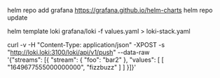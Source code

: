 helm repo add grafana https://grafana.github.io/helm-charts
helm repo update

helm template loki grafana/loki -f values.yaml > loki-stack.yaml

curl -v -H "Content-Type: application/json" -XPOST -s "http://loki.loki:3100/loki/api/v1/push" --data-raw \
  '{"streams": [{ "stream": { "foo": "bar2" }, "values": [ [ "1649677555000000000", "fizzbuzz" ] ] }]}'